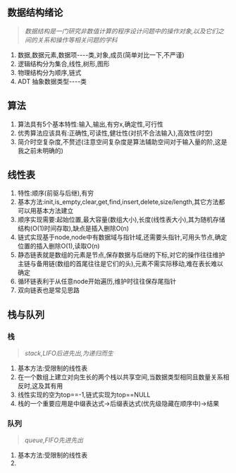 ## 数据结构绪论
> *数据结构是一门研究非数值计算的程序设计问题中的操作对象,以及它们之间的关系和操作等相关问题的学科*

1. 数据,数据元素,数据项----类,对象,成员(简单对比一下,不严谨)
2. 逻辑结构分为集合,线性,树形,图形
3. 物理结构分为顺序,链式
4. ADT 抽象数据类型----类

## 算法
1. 算法具有5个基本特性:输入,输出,有穷x,确定性,可行性
2. 优秀算法应该具有:正确性,可读性,健壮性(对抗不合法输入),高效性(时空)
3. 简介时空复杂度,不赘述(注意空间复杂度是算法辅助空间对于输入量的阶,这是我之前未明确的)

## 线性表
1. 特性:顺序(前驱与后继),有穷
2. 基本方法:init,is_empty,clear,get,find,insert,delete,size/length,其它方法都可以用基本方法建立
3. 顺序实现需要:起始位置,最大容量(数组大小),长度(线性表大小),其为随机存储结构(O(1)时间存取),缺点是插入删除O(n)
4. 链式实现基于node,node中有数据域与指针域,还需要头指针,可用头节点,确定位置的插入删除O(1),读取O(n)
5. 静态链表就是数组的元素是节点,保存数据与后继的下标,对它的操作往往维护主链与备用链(数组的首尾往往是它们的头),元素不需实际移动,难在表长难以确定
6. 循环链表利于从任意node开始遍历,维护时往往保存尾指针
7. 双向链表也是常见思路

## 栈与队列

### 栈
> *stack,LIFO后进先出,为递归而生*

1. 基本方法:受限制的线性表
2. 在一个数组上建立对向生长的两个栈以共享空间,当数据类型相同且数量关系相反时,这及其有用
3. 线性实现的空为top==-1,链式实现为top==NULL
4. 栈的一个重要应用是中缀表达式->后缀表达式(优先级隐藏在顺序中)->结果

### 队列
> *queue,FIFO先进先出*

1. 基本方法:受限制的线性表
2. 